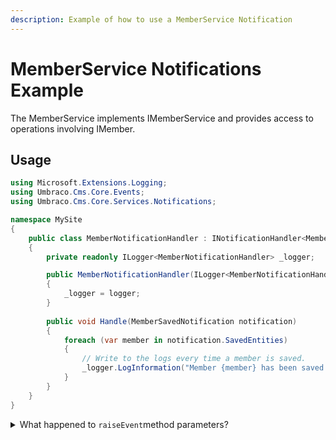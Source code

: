 ```yaml
---
description: Example of how to use a MemberService Notification
---
```


# MemberService Notifications Example

The MemberService implements IMemberService and provides access to operations involving IMember.

## Usage

```csharp
using Microsoft.Extensions.Logging;
using Umbraco.Cms.Core.Events;
using Umbraco.Cms.Core.Services.Notifications;

namespace MySite
{
    public class MemberNotificationHandler : INotificationHandler<MemberSavedNotification>
    {
        private readonly ILogger<MemberNotificationHandler> _logger;

        public MemberNotificationHandler(ILogger<MemberNotificationHandler> logger)
        {
            _logger = logger;
        }
        
        public void Handle(MemberSavedNotification notification)
        {
            foreach (var member in notification.SavedEntities)
            {
                // Write to the logs every time a member is saved.
                _logger.LogInformation("Member {member} has been saved and notification published!", member.Name);
            }
        }
    }
}
```

<details>

<summary>What happened to <code>raiseEvent</code>method parameters?</summary>

RaiseEvent method service parameters have been removed from v9 and to name some reasons why:

* Because it's entirely inconsistent, not all services have this as method parameters and maintaining that consistency is impossible especially if 3rd party libraries support events/notifications.
* It's hacky. There's no good way to suppress events/notifications this way at a higher (scoped) level.
* There's also hard-coded logic to ignore these parameters sometimes which makes it even more inconsistent.
* There are events below services at the repository level that cannot be controlled by this flag.

**What do we use instead?**

We can suppress notifications at the scope level which makes things consistent and will work for all services that use a Scope. Also, there's no required maintenance to make sure that new service methods will also work.

**How to use scopes**:

* Create an explicit scope and call scope.Notifications.Suppress().
* The result of Suppress() is IDisposable, so until it is disposed, notifications will not be added to the queue.

[Example](https://github.com/umbraco/Umbraco-CMS/blob/b69afe81f3f6fcd37480b3b0295a62af44ede245/tests/Umbraco.Tests.Integration/Umbraco.Infrastructure/Scoping/SupressNotificationsTests.cs#L35):

```csharp
using (IScope scope = ScopeProvider.CreateScope(autoComplete: true))
using (IDisposable _ = scope.Notifications.Suppress())
{
    // TODO: Calls to service methods here will not have notifications
}
```

Child scope will inherit the parent Scope's notification object which means if a parent scope has notifications suppressed, then so does the child scope. You cannot call Suppress() more than once for the same outer scope instance else an exception will be thrown. This ensures that you cannot un-suppress notifications at a child level for an outer scope. It also ensures that suppressing events is an explicit thing to do.

**Why would one want to suppress events?**

The main reason for ever doing this would be performance for bulk operations. The callers hould be aware that suppressing events will lead to an inconsistent content cache state (if notifications are suppressed for content or media services). This is because notifications are used by NuCache to populate the cmsContentNu table and populate the content caches. They are also used to populate the Examine indexes.

So if you did suppress events, it will require you to rebuild the NuCache and examine data manually.

</details>
